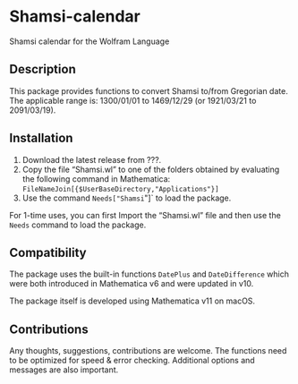 # Shamsi-calendar
Shamsi calendar for the Wolfram Language

## Description
This package provides functions to convert Shamsi to/from Gregorian date. The applicable range is: 1300/01/01 to 1469/12/29 (or 1921/03/21 to 2091/03/19).

## Installation
1. Download the latest release from ???.
2. Copy the file “Shamsi.wl” to one of the folders obtained by evaluating the following command in Mathematica:
	 `FileNameJoin[{$UserBaseDirectory,"Applications"}]`
3. Use the command `Needs["Shamsi`"]` to load the package.

For 1-time uses, you can first Import the “Shamsi.wl” file and then use the `Needs` command to load the package.

## Compatibility
The package uses the built-in functions `DatePlus` and `DateDifference` which were both introduced in Mathematica v6 and were updated in v10.

The package itself is developed using Mathematica v11 on macOS.

## Contributions
Any thoughts, suggestions, contributions are welcome. The functions need to be optimized for speed & error checking. Additional options and messages are also important.
